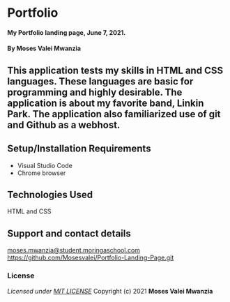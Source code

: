 # Portfolio 
#### My Portfolio landing page, June 7, 2021. 
#### By **Moses Valei Mwanzia**
## This application tests my skills in HTML and CSS languages. These languages are basic for programming and highly desirable. The application is about my favorite band, Linkin Park. The application also familiarized use of git and Github as a webhost.
## Setup/Installation Requirements
* Visual Studio Code
* Chrome browser
## Technologies Used
HTML and CSS 
## Support and contact details
moses.mwanzia@student.moringaschool.com
https://github.com/Mosesvalei/Portfolio-Landing-Page.git
### License
*Licensed under [MIT LICENSE](LICENSE.txt)*
Copyright (c) 2021 **Moses Valei Mwanzia**
